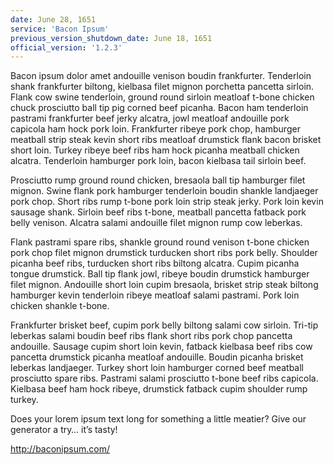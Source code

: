 ```yaml
---
date: June 28, 1651
service: 'Bacon Ipsum'
previous_version_shutdown_date: June 18, 1651
official_version: '1.2.3'
---
```


Bacon ipsum dolor amet andouille venison boudin frankfurter. Tenderloin shank frankfurter biltong, kielbasa filet mignon porchetta pancetta sirloin. Flank cow swine tenderloin, ground round sirloin meatloaf t-bone chicken chuck prosciutto ball tip pig corned beef picanha. Bacon ham tenderloin pastrami frankfurter beef jerky alcatra, jowl meatloaf andouille pork capicola ham hock pork loin. Frankfurter ribeye pork chop, hamburger meatball strip steak kevin short ribs meatloaf drumstick flank bacon brisket short loin. Turkey ribeye beef ribs ham hock picanha meatball chicken alcatra. Tenderloin hamburger pork loin, bacon kielbasa tail sirloin beef.

Prosciutto rump ground round chicken, bresaola ball tip hamburger filet mignon. Swine flank pork hamburger tenderloin boudin shankle landjaeger pork chop. Short ribs rump t-bone pork loin strip steak jerky. Pork loin kevin sausage shank. Sirloin beef ribs t-bone, meatball pancetta fatback pork belly venison. Alcatra salami andouille filet mignon rump cow leberkas.

Flank pastrami spare ribs, shankle ground round venison t-bone chicken pork chop filet mignon drumstick turducken short ribs pork belly. Shoulder picanha beef ribs, turducken short ribs biltong alcatra. Cupim picanha tongue drumstick. Ball tip flank jowl, ribeye boudin drumstick hamburger filet mignon. Andouille short loin cupim bresaola, brisket strip steak biltong hamburger kevin tenderloin ribeye meatloaf salami pastrami. Pork loin chicken shankle t-bone.

Frankfurter brisket beef, cupim pork belly biltong salami cow sirloin. Tri-tip leberkas salami boudin beef ribs flank short ribs pork chop pancetta andouille. Sausage cupim short loin kevin, fatback kielbasa beef ribs cow pancetta drumstick picanha meatloaf andouille. Boudin picanha brisket leberkas landjaeger. Turkey short loin hamburger corned beef meatball prosciutto spare ribs. Pastrami salami prosciutto t-bone beef ribs capicola. Kielbasa beef ham hock ribeye, drumstick fatback cupim shoulder rump turkey.

Does your lorem ipsum text long for something a little meatier? Give our generator a try… it’s tasty!

http://baconipsum.com/
